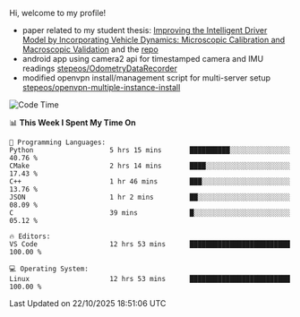 Hi, welcome to my profile!

* paper related to my student thesis: [Improving the Intelligent Driver Model by Incorporating Vehicle Dynamics: Microscopic Calibration and Macroscopic Validation](https://doi.org/10.48550/arXiv.2408.03722) and the [repo](https://github.com/stepeos/pycarmodel_calibration)
* android app using camera2 api for timestamped camera and IMU readings [stepeos/OdometryDataRecorder](https://github.com/stepeos/OdometryDataRecorder)
* modified openvpn install/management script for multi-server setup [stepeos/openvpn-multiple-instance-install](https://github.com/stepeos/openvpn-multiple-instance-install)

<!--START_SECTION:waka-->
![Code Time](http://img.shields.io/badge/Code%20Time-2%2C203%20hrs%2041%20mins-blue)

📊 **This Week I Spent My Time On** 

```text
💬 Programming Languages: 
Python                   5 hrs 15 mins       ██████████░░░░░░░░░░░░░░░   40.76 % 
CMake                    2 hrs 14 mins       ████░░░░░░░░░░░░░░░░░░░░░   17.43 % 
C++                      1 hr 46 mins        ███░░░░░░░░░░░░░░░░░░░░░░   13.76 % 
JSON                     1 hr 2 mins         ██░░░░░░░░░░░░░░░░░░░░░░░   08.09 % 
C                        39 mins             █░░░░░░░░░░░░░░░░░░░░░░░░   05.12 % 

🔥 Editors: 
VS Code                  12 hrs 53 mins      █████████████████████████   100.00 % 

💻 Operating System: 
Linux                    12 hrs 53 mins      █████████████████████████   100.00 % 
```


 Last Updated on 22/10/2025 18:51:06 UTC
<!--END_SECTION:waka-->
